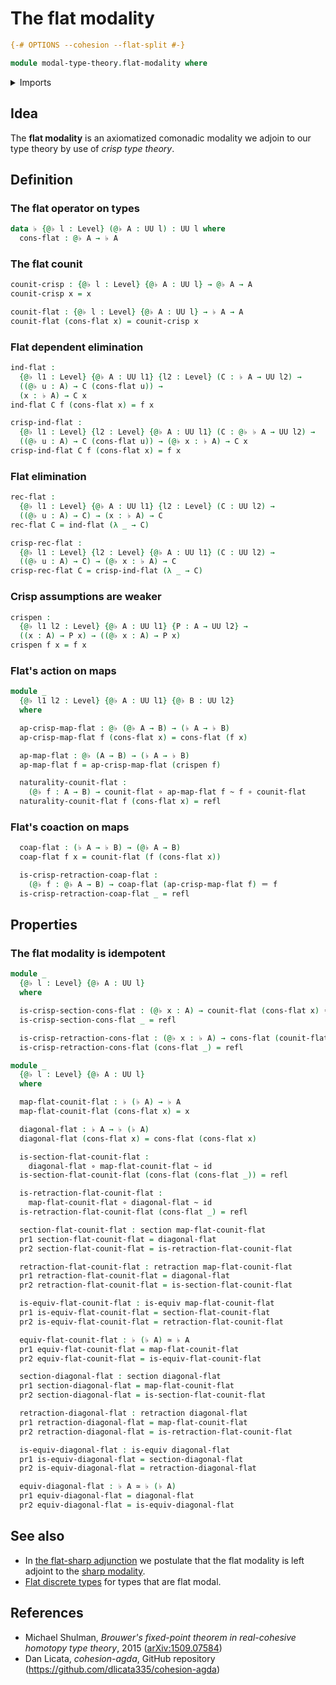 # The flat modality

```agda
{-# OPTIONS --cohesion --flat-split #-}

module modal-type-theory.flat-modality where
```

<details><summary>Imports</summary>

```agda
open import foundation.dependent-pair-types
open import foundation.equivalences
open import foundation.function-types
open import foundation.homotopies
open import foundation.identity-types
open import foundation.retractions
open import foundation.sections
open import foundation.universe-levels
```

</details>

## Idea

The **flat modality** is an axiomatized comonadic modality we adjoin to our type
theory by use of _crisp type theory_.

## Definition

### The flat operator on types

```agda
data ♭ {@♭ l : Level} (@♭ A : UU l) : UU l where
  cons-flat : @♭ A → ♭ A
```

### The flat counit

```agda
counit-crisp : {@♭ l : Level} {@♭ A : UU l} → @♭ A → A
counit-crisp x = x

counit-flat : {@♭ l : Level} {@♭ A : UU l} → ♭ A → A
counit-flat (cons-flat x) = counit-crisp x
```

### Flat dependent elimination

```agda
ind-flat :
  {@♭ l1 : Level} {@♭ A : UU l1} {l2 : Level} (C : ♭ A → UU l2) →
  ((@♭ u : A) → C (cons-flat u)) →
  (x : ♭ A) → C x
ind-flat C f (cons-flat x) = f x

crisp-ind-flat :
  {@♭ l1 : Level} {l2 : Level} {@♭ A : UU l1} (C : @♭ ♭ A → UU l2) →
  ((@♭ u : A) → C (cons-flat u)) → (@♭ x : ♭ A) → C x
crisp-ind-flat C f (cons-flat x) = f x
```

### Flat elimination

```agda
rec-flat :
  {@♭ l1 : Level} {@♭ A : UU l1} {l2 : Level} (C : UU l2) →
  ((@♭ u : A) → C) → (x : ♭ A) → C
rec-flat C = ind-flat (λ _ → C)

crisp-rec-flat :
  {@♭ l1 : Level} {l2 : Level} {@♭ A : UU l1} (C : UU l2) →
  ((@♭ u : A) → C) → (@♭ x : ♭ A) → C
crisp-rec-flat C = crisp-ind-flat (λ _ → C)
```

### Crisp assumptions are weaker

```agda
crispen :
  {@♭ l1 l2 : Level} {@♭ A : UU l1} {P : A → UU l2} →
  ((x : A) → P x) → ((@♭ x : A) → P x)
crispen f x = f x
```

### Flat's action on maps

```agda
module _
  {@♭ l1 l2 : Level} {@♭ A : UU l1} {@♭ B : UU l2}
  where

  ap-crisp-map-flat : @♭ (@♭ A → B) → (♭ A → ♭ B)
  ap-crisp-map-flat f (cons-flat x) = cons-flat (f x)

  ap-map-flat : @♭ (A → B) → (♭ A → ♭ B)
  ap-map-flat f = ap-crisp-map-flat (crispen f)

  naturality-counit-flat :
    (@♭ f : A → B) → counit-flat ∘ ap-map-flat f ~ f ∘ counit-flat
  naturality-counit-flat f (cons-flat x) = refl
```

### Flat's coaction on maps

```agda
  coap-flat : (♭ A → ♭ B) → (@♭ A → B)
  coap-flat f x = counit-flat (f (cons-flat x))

  is-crisp-retraction-coap-flat :
    (@♭ f : @♭ A → B) → coap-flat (ap-crisp-map-flat f) ＝ f
  is-crisp-retraction-coap-flat _ = refl
```

## Properties

### The flat modality is idempotent

```agda
module _
  {@♭ l : Level} {@♭ A : UU l}
  where

  is-crisp-section-cons-flat : (@♭ x : A) → counit-flat (cons-flat x) ＝ x
  is-crisp-section-cons-flat _ = refl

  is-crisp-retraction-cons-flat : (@♭ x : ♭ A) → cons-flat (counit-flat x) ＝ x
  is-crisp-retraction-cons-flat (cons-flat _) = refl
```

```agda
module _
  {@♭ l : Level} {@♭ A : UU l}
  where

  map-flat-counit-flat : ♭ (♭ A) → ♭ A
  map-flat-counit-flat (cons-flat x) = x

  diagonal-flat : ♭ A → ♭ (♭ A)
  diagonal-flat (cons-flat x) = cons-flat (cons-flat x)

  is-section-flat-counit-flat :
    diagonal-flat ∘ map-flat-counit-flat ~ id
  is-section-flat-counit-flat (cons-flat (cons-flat _)) = refl

  is-retraction-flat-counit-flat :
    map-flat-counit-flat ∘ diagonal-flat ~ id
  is-retraction-flat-counit-flat (cons-flat _) = refl

  section-flat-counit-flat : section map-flat-counit-flat
  pr1 section-flat-counit-flat = diagonal-flat
  pr2 section-flat-counit-flat = is-retraction-flat-counit-flat

  retraction-flat-counit-flat : retraction map-flat-counit-flat
  pr1 retraction-flat-counit-flat = diagonal-flat
  pr2 retraction-flat-counit-flat = is-section-flat-counit-flat

  is-equiv-flat-counit-flat : is-equiv map-flat-counit-flat
  pr1 is-equiv-flat-counit-flat = section-flat-counit-flat
  pr2 is-equiv-flat-counit-flat = retraction-flat-counit-flat

  equiv-flat-counit-flat : ♭ (♭ A) ≃ ♭ A
  pr1 equiv-flat-counit-flat = map-flat-counit-flat
  pr2 equiv-flat-counit-flat = is-equiv-flat-counit-flat

  section-diagonal-flat : section diagonal-flat
  pr1 section-diagonal-flat = map-flat-counit-flat
  pr2 section-diagonal-flat = is-section-flat-counit-flat

  retraction-diagonal-flat : retraction diagonal-flat
  pr1 retraction-diagonal-flat = map-flat-counit-flat
  pr2 retraction-diagonal-flat = is-retraction-flat-counit-flat

  is-equiv-diagonal-flat : is-equiv diagonal-flat
  pr1 is-equiv-diagonal-flat = section-diagonal-flat
  pr2 is-equiv-diagonal-flat = retraction-diagonal-flat

  equiv-diagonal-flat : ♭ A ≃ ♭ (♭ A)
  pr1 equiv-diagonal-flat = diagonal-flat
  pr2 equiv-diagonal-flat = is-equiv-diagonal-flat
```

## See also

- In [the flat-sharp adjunction](modal-type-theory.flat-sharp-adjunction.md) we
  postulate that the flat modality is left adjoint to the
  [sharp modality](modal-type-theory.sharp-modality.md).
- [Flat discrete types](modal-type-theory.flat-discrete-crisp-types.md) for
  types that are flat modal.

## References

- Michael Shulman, _Brouwer's fixed-point theorem in real-cohesive homotopy type
  theory_, 2015 ([arXiv:1509.07584](https://arxiv.org/abs/1509.07584))
- Dan Licata, _cohesion-agda_, GitHub repository
  (<https://github.com/dlicata335/cohesion-agda>)
